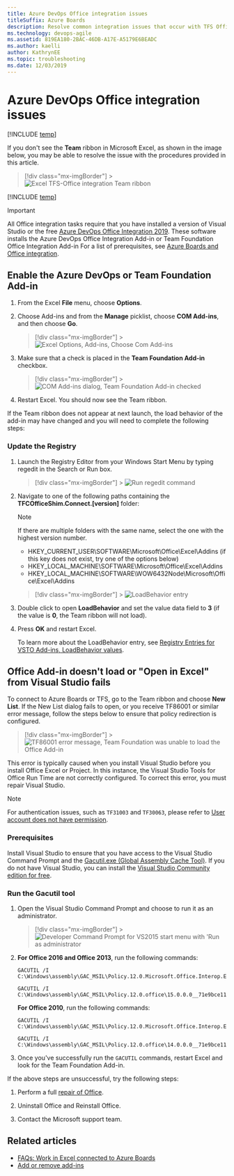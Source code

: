 ```yaml
---
title: Azure DevOps Office integration issues
titleSuffix: Azure Boards
description: Resolve common integration issues that occur with TFS Office integration, resolve TF86001
ms.technology: devops-agile
ms.assetid: 819EA180-2BAC-46DB-A17E-A5179E6BEADC
ms.author: kaelli
author: KathrynEE
ms.topic: troubleshooting
ms.date: 12/03/2019
---
```


# Azure DevOps Office integration issues

[!INCLUDE [temp](../../includes/version-vsts-tfs-all-versions.md)]

If you don't see the **Team** ribbon in Microsoft Excel, as shown in the image below, you may be able to resolve the issue with the procedures provided in this article.

> [!div class="mx-imgBorder"] > ![Excel TFS-Office integration Team ribbon](media/tfs-office-issues-excel-team-ribbon.png)

[!INCLUDE [temp](../../includes/deprecate-project.md)]

> [!IMPORTANT]  
> All Office integration tasks require that you have installed a version of Visual Studio or the free [Azure DevOps Office Integration 2019](https://visualstudio.microsoft.com/downloads). These software installs the Azure DevOps Office Integration Add-in or Team Foundation Office Integration Add-in For a list of prerequisites, see [Azure Boards and Office integration](track-work.md).

## Enable the Azure DevOps or Team Foundation Add-in

1. From the Excel **File** menu, choose **Options**.
2. Choose Add-ins and from the **Manage** picklist, choose **COM Add-ins**, and then choose **Go**.

   > [!div class="mx-imgBorder"] > ![Excel Options, Add-ins, Choose Com Add-ins](media/tfs-office-issues-excel-open-com-add-ins.png)

3. Make sure that a check is placed in the **Team Foundation Add-in** checkbox.

   > [!div class="mx-imgBorder"] > ![COM Add-ins dialog, Team Foundation Add-in checked](media/tfs-office-issues-excel-tfs-add-in-checkbox.png)

4. Restart Excel. You should now see the Team ribbon.

If the Team ribbon does not appear at next launch, the load behavior of the add-in may have changed and you will need to complete the following steps:

### Update the Registry

1. Launch the Registry Editor from your Windows Start Menu by typing regedit in the Search or Run box.

   > [!div class="mx-imgBorder"] > ![Run regedit command](media/tfs-office-issues-run-regedit.png)

2. Navigate to one of the following paths containing the **TFCOfficeShim.Connect.[version]** folder:

   > [!NOTE]  
   > If there are multiple folders with the same name, select the one with the highest version number.

   - HKEY_CURRENT_USER\SOFTWARE\Microsoft\Office\Excel\Addins (if this key does not exist, try one of the options below)
   - HKEY_LOCAL_MACHINE\SOFTWARE\Microsoft\Office\Excel\Addins
   - HKEY_LOCAL_MACHINE\SOFTWARE\WOW6432Node\Microsoft\Office\Excel\Addins

   > [!div class="mx-imgBorder"] > ![LoadBehavior entry](media/tfs-office-issues-regedit-loadbehavior-key.png)

3. Double click to open **LoadBehavior** and set the value data field to **3** (if the value is **0**, the Team ribbon will not load).

4. Press **OK** and restart Excel.

   To learn more about the LoadBehavior entry, see [Registry Entries for VSTO Add-ins, LoadBehavior values](https://msdn.microsoft.com/library/bb386106.aspx#LoadBehavior).

## Office Add-in doesn't load or "Open in Excel" from Visual Studio fails

To connect to Azure Boards or TFS, go to the Team ribbon and choose **New List**. If the New List dialog fails to open, or you receive TF86001 or similar error message, follow the steps below to ensure that policy redirection is configured.

> [!div class="mx-imgBorder"] > ![TF86001 error message, Team Foundation was unable to load the Office Add-in](media/tfs-office-issues-tf86001.png)

This error is typically caused when you install Visual Studio before you install Office Excel or Project. In this instance, the Visual Studio Tools for Office Run Time are not correctly configured. To correct this error, you must repair Visual Studio.

> [!NOTE]
> For authentication issues, such as `TF31003` and `TF30063`, please refer to [User account does not have permission](/azure/devops/reference/error/tf31003-user-account-no-permission-connect-tfs).

### Prerequisites

Install Visual Studio to ensure that you have access to the Visual Studio Command Prompt and the [Gacutil.exe (Global Assembly Cache Tool)](/dotnet/framework/tools/gacutil-exe-gac-tool). If you do not have Visual Studio, you can install the [Visual Studio Community edition for free](https://visualstudio.microsoft.com/downloads/).

### Run the Gacutil tool

1. Open the Visual Studio Command Prompt and choose to run it as an administrator.

   > [!div class="mx-imgBorder"] > ![Developer Command Prompt for VS2015 start menu with 'Run as administrator](media/tfs-office-issues-run-developer-cmd-prompt.png)

2. **For Office 2016 and Office 2013**, run the following commands:

   ```
   GACUTIL /I C:\Windows\assembly\GAC_MSIL\Policy.12.0.Microsoft.Office.Interop.Excel\15.0.0.0__71e9bce111e9429c\Policy.12.0.Microsoft.Office.Interop.Excel.dll
   ```

   ```
   GACUTIL /I C:\Windows\assembly\GAC_MSIL\Policy.12.0.office\15.0.0.0__71e9bce111e9429c\Policy.12.0.Office.dll
   ```

   **For Office 2010**, run the following commands:

   ```
   GACUTIL /I C:\Windows\assembly\GAC_MSIL\Policy.12.0.Microsoft.Office.Interop.Excel\14.0.0.0__71e9bce111e9429c\Policy.12.0.Microsoft.Office.Interop.Excel.dll
   ```

   ```
   GACUTIL /I C:\Windows\assembly\GAC_MSIL\Policy.12.0.office\14.0.0.0__71e9bce111e9429c\Policy.12.0.Office.dll
   ```

3. Once you've successfully run the `GACUTIL` commands, restart Excel and look for the Team Foundation Add-in.

If the above steps are unsuccessful, try the following steps:

1. Perform a full [repair of Office](https://support.office.com/article/Repair-an-Office-application-7821d4b6-7c1d-4205-aa0e-a6b40c5bb88b?ui=en-US&rs=en-US&ad=US).

2. Uninstall Office and Reinstall Office.

3. Contact the Microsoft support team.

## Related articles

- [FAQs: Work in Excel connected to Azure Boards](faqs.md)
- [Add or remove add-ins](https://support.office.com/article/Add-or-remove-add-ins-0af570c4-5cf3-4fa9-9b88-403625a0b460)
